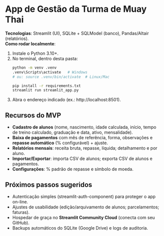 # App de Gestão da Turma de Muay Thai

**Tecnologias**: Streamlit (UI), SQLite + SQLModel (banco), Pandas/Altair (relatórios).  
**Como rodar localmente**:

1. Instale o Python 3.10+.
2. No terminal, dentro desta pasta:
   ```bash
   python -m venv .venv
   .venv\Scripts\activate   # Windows
   # ou: source .venv/bin/activate  # Linux/Mac

   pip install -r requirements.txt
   streamlit run streamlit_app.py
   ```
3. Abra o endereço indicado (ex.: http://localhost:8501).

## Recursos do MVP
- **Cadastro de alunos** (nome, nascimento, idade calculada, início, tempo de treino calculado, graduação e data, ativo, mensalidade).
- **Baixa de pagamentos** com mês de referência, forma, observações e **repasse automático** (% configurável) + ajuste.
- **Relatórios mensais**: receita bruta, repasse, líquida; detalhamento e por aluno.
- **Importar/Exportar**: importa CSV de alunos; exporta CSV de alunos e pagamentos.
- **Configurações**: % padrão de repasse e símbolo de moeda.

## Próximos passos sugeridos
- Autenticação simples (streamlit-auth-component) para proteger o app on-line.
- Ajustes de usabilidade (edição/arquivamento de alunos; parcelamentos; faturas).
- Hospedar de graça no **Streamlit Community Cloud** (conecta com seu GitHub).
- Backups automáticos do SQLite (Google Drive) e logs de auditoria.

